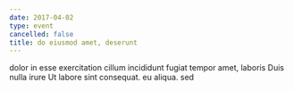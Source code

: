 ```yaml
---
date: 2017-04-02
type: event
cancelled: false
title: do eiusmod amet, deserunt
---
```

dolor in esse exercitation cillum incididunt fugiat tempor amet, laboris Duis nulla irure Ut labore sint consequat. eu aliqua. sed